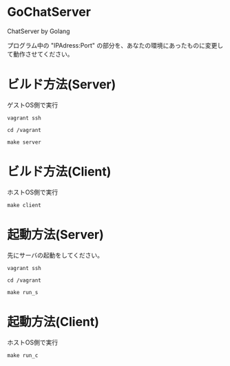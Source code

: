 # GoChatServer
ChatServer by Golang

プログラム中の "IPAdress:Port" の部分を、あなたの環境にあったものに変更して動作させてください。

# ビルド方法(Server)

ゲストOS側で実行

	vagrant ssh

	cd /vagrant

	make server

# ビルド方法(Client)

ホストOS側で実行

	make client

# 起動方法(Server)

先にサーバの起動をしてください。

	vagrant ssh

	cd /vagrant

	make run_s

# 起動方法(Client)
  
ホストOS側で実行

	make run_c

